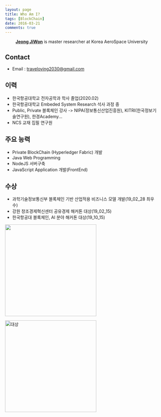 ```yaml
---
layout: page
title: Who Am I?
tags: [BlockChain]
date: 2016-03-21
comments: true
---
```

    
<center><a href="https://github.com/traveloving2030"><b>Jeong JiWon</b></a> is master researcher at Korea AeroSpace University</center>

## Contact
* Email : traveloving2030@gmail.com

## 이력
* 한국항공대학교 전자공학과 학사 졸업(2020.02)
* 한국항공대학교 Embeded System Research 석사 과정 중
* Public, Private 블록체인 강사 
 -> NIPA(정보통신산업진흥원), KITRI(한국정보기술연구원), 한경Academy...
* NCS 교재 집필 연구원

## 주요 능력
* Private BlockChain (Hyperledger Fabric) 개발
* Java Web Programming
* NodeJS 서버구축
* JavaScript Application 개발(FrontEnd)

## 수상
* 과학기술정보통신부 블록체인 기반 산업적용 비즈니스 모델 개발(19_02_28 최우수)
* 강원 창조경제혁신센터 공유경제 해커톤 대상(19_02_15)
* 한국항공대 블록체인, AI 분야 해커톤 대상(19_10_15)


<img width="300" src = "https://traveloving2030.github.io/jiwon/assets/img/post/블록체인상장.jpg"/> <br>

 <img width="300" alt="대상" src="https://user-images.githubusercontent.com/44187477/56814080-518c6e00-6879-11e9-85a3-32901c1f964f.png">